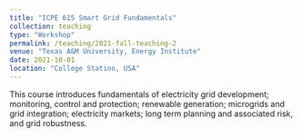 ```yaml
---
title: "ICPE 615 Smart Grid Fundamentals"
collection: teaching
type: "Workshop"
permalink: /teaching/2021-fall-teaching-2
venue: "Texas A&M University, Energy Institute"
date: 2021-10-01
location: "College Station, USA"
---
```


This course introduces fundamentals of electricity grid development; monitoring, control and protection; renewable generation; microgrids and grid integration; electricity markets; long term planning and associated risk, and grid robustness.